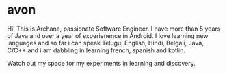 # avon

Hi! This is Archana, passionate Software Engineer. I have more than 5 years of Java and over a year of experienence in Android.
I love learning new languages and so far i can speak Telugu, English, Hindi, Belgali, Java, C/C++ and i am dabbling in learning french, spanish and kotlin. 

Watch out my space for my experiments in learning and discovery.
